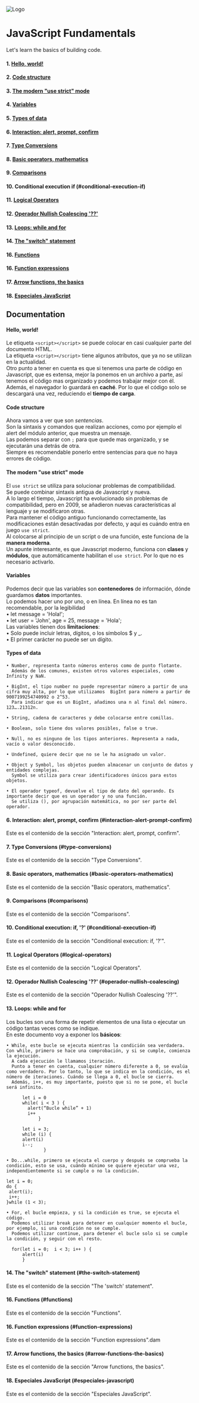 ![Logo](https://blog.logrocket.com/wp-content/uploads/2023/12/nesting-web-components-vanilla-javascript.png)

# JavaScript Fundamentals

Let's learn the basics of building code.

####

#### 1. [Hello, world!](#hello-world)

#### 2. [Code structure](#code-structure)

#### 3. [The modern "use strict" mode](#the-modern-use-strict-mode)

#### 4. [Variables](#variables)

#### 5. [Types of data](#types-of-data)

#### 6. [Interaction: alert, prompt, confirm](#interaction-alert-prompt-confirm)

#### 7. [Type Conversions](#type-conversions)

#### 8. [Basic operators, mathematics](#basic-operators-mathematics)

#### 9. [Comparisons](#comparisons)

#### 10. Conditional execution if (#conditional-execution-if)

#### 11. [Logical Operators](#logical-operators)

#### 12. [Operador Nullish Coalescing '??'](#operador-nullish-coalescing)

#### 13. [Loops: while and for](#loops:-while-and-for)

#### 14. [The "switch" statement](#the-switch-statement)

#### 16. [Functions](#functions)

#### 16. [Function expressions](#function-expressions)

#### 17. [Arrow functions, the basics](#arrow-functions-the-basics)

#### 18. [Especiales JavaScript](#especiales-javascript)

## Documentation

#### Hello, world!
Le etiqueta `<script></script>` se puede colocar en casi cualquier parte del documento HTML. <br>
La etiqueta `<script></script>` tiene algunos atributos, que ya no se utilizan en la actualidad. <br>
Otro punto a tener en cuenta es que si tenemos una parte de código en Javascript, que es extensa, mejor la ponemos en un archivo a parte, así tenemos el código mas organizado y podemos trabajar mejor con él. <br>
Además, el navegador lo guardará en **caché**. Por lo que el código solo se descargará una vez, reduciendo el **tiempo de carga**.

#### Code structure
Ahora vamos a ver que son *sentencias*. <br>
Son la sintaxis y comandos que realizan acciones, como por ejemplo el alert del módulo anterior, que muestra un mensaje. <br>
Las podemos separar con `;` para que quede mas organizado, y se ejecutarán una detrás de otra. <br> 
Siempre es recomendable ponerlo entre sentencias para que no haya errores de código.

#### The modern "use strict" mode
El `use strict` se utiliza para solucionar problemas de compatibilidad. <br>
Se puede combinar sintaxis antigua de Javascript y nueva.<br>
A lo largo el tiempo, Javascript ha evolucionado sin problemas de compatibilidad, pero en 2009, se añadieron nuevas características al lenguaje y se modificaron otras.<br>
Para mantener el código antiguo funcionando correctamente, las modificaciones están desactivadas por defecto, y aquí es cuándo entra en juego `use strict`. <br>
Al colocarse al principio de un script o de una función, este funciona de la **manera moderna**.<br>
Un apunte interesante, es que Javascript moderno, funciona con **clases** y **módulos**, que automáticamente habilitan el `use strict`. Por lo que no es necesario activarlo.

#### Variables
Podemos decir que las variables son **contenedores** de información, dónde guardamos **datos** importantes. <br>
Lo podemos hacer uno por uno, o en línea. En línea no es tan recomendable, por la legibilidad <br>
    • let message = 'Hola!'; <br>
    • let user = 'John', age = 25, message = 'Hola'; <br>
Las variables tienen dos **limitaciones**: <br>
    • Solo puede incluir letras, dígitos, o los símbolos $ y _. <br>
    • El primer carácter no puede ser un dígito. <br>

#### Types of data
    • Number, representa tanto números enteros como de punto flotante.
      Además de los comunes, existen otros valores especiales, como Infinity y NaN.
      
    • BigInt, el tipo number no puede representar número a partir de una cifra muy alta, por lo que utilizamos  BigInt para número a partir de 9007199254740992 o 2^53.
      Para indicar que es un BigInt, añadimos una n al final del número. 123….21312n.
      
    • String, cadena de caracteres y debe colocarse entre comillas.
      
    • Boolean, solo tiene dos valores posibles, false o true.
      
    • Null, no es ninguno de los tipos anteriores. Representa a nada, vacío o valor desconocido.
      
    • Undefined, quiere decir que no se le ha asignado un valor.
      
    • Object y Symbol, los objetos pueden almacenar un conjunto de datos y entidades complejas.
      Symbol se utiliza para crear identificadores únicos para estos objetos.
      
    • El operador typeof, devuelve el tipo de dato del operando. Es importante decir que es un operador y no una función.
      Se utiliza (), por agrupación matemática, no por ser parte del operador.


#### 6. Interaction: alert, prompt, confirm (#interaction-alert-prompt-confirm)
Este es el contenido de la sección "Interaction: alert, prompt, confirm".

#### 7. Type Conversions (#type-conversions)
Este es el contenido de la sección "Type Conversions".

#### 8. Basic operators, mathematics (#basic-operators-mathematics)
Este es el contenido de la sección "Basic operators, mathematics".

#### 9. Comparisons (#comparisons)
Este es el contenido de la sección "Comparisons".

#### 10. Conditional execution: if, '?' (#conditional-execution-if)
Este es el contenido de la sección "Conditional execution: if, '?'".

#### 11. Logical Operators (#logical-operators)
Este es el contenido de la sección "Logical Operators".

#### 12. Operador Nullish Coalescing '??' (#operador-nullish-coalescing)
Este es el contenido de la sección "Operador Nullish Coalescing '??'".

#### 13. Loops: while and for
Los bucles son una forma de repetir elementos de una lista o ejecutar un código tantas veces como se indique.<br>
En este documento voy a exponer los **básicos**:<br>

    • While, este bucle se ejecuta mientras la condición sea verdadera. Con while, primero se hace una comprobación, y si se cumple, comienza la ejecución. 
      A cada ejecución le llamamos iteración.
      Punto a tener en cuenta, cualquier número diferente a 0, se evalúa como verdadero. Por lo tanto, lo que se indica en la condición, es el número de iteraciones. Cuándo se llega a 0, el bucle se cierra. 
      Además, i++, es muy importante, puesto que si no se pone, el bucle será infinito.
          
          let i = 0
          while( i < 3 ) {
            alert(“Bucle while” + 1)
            i++
            	}

	      let i = 3;
	      while (i) {
	      alert(i)
	      i--;
                  }	

    • Do...while, primero se ejecuta el cuerpo y después se comprueba la condición, esto se usa, cuándo mínimo se quiere ejecutar una vez, independientemente si se cumple o no la condición.
	
	let i = 0;
	do {
	 alert(i);
	 i++;
	}while (1 < 3);

    • For, el bucle empieza, y si la condición es true, se ejecuta el código.
      Podemos utilizar break para detener en cualquier momento el bucle, por ejemplo, si una condición no se cumple.
      Podemos utilizar continue, para detener el bucle solo si se cumple la condición, y seguir con el resto.
      
      for(let i = 0;  i < 3; i++ ) {
          alert(i)
          }

#### 14. The "switch" statement (#the-switch-statement)
Este es el contenido de la sección "The 'switch' statement".

#### 16. Functions (#functions)
Este es el contenido de la sección "Functions".

#### 16. Function expressions (#function-expressions)
Este es el contenido de la sección "Function expressions".dam

#### 17. Arrow functions, the basics (#arrow-functions-the-basics)
Este es el contenido de la sección "Arrow functions, the basics".

#### 18. Especiales JavaScript (#especiales-javascript)
Este es el contenido de la sección "Especiales JavaScript".

